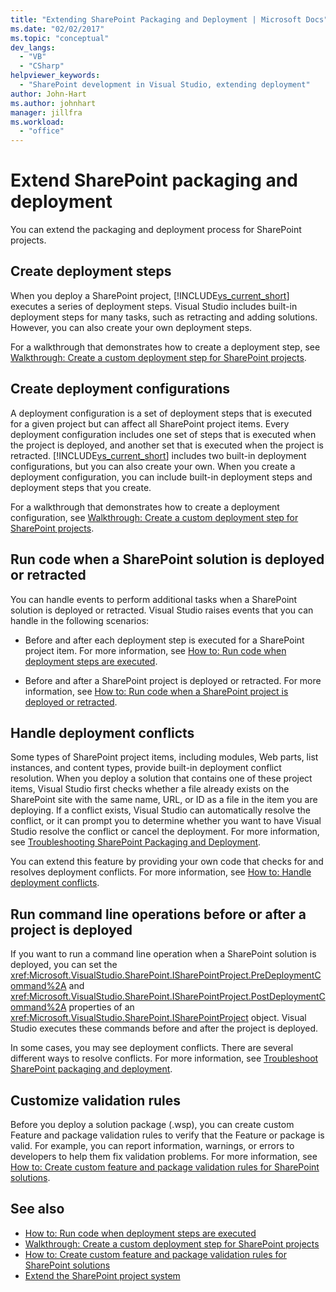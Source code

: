 ```yaml
---
title: "Extending SharePoint Packaging and Deployment | Microsoft Docs"
ms.date: "02/02/2017"
ms.topic: "conceptual"
dev_langs:
  - "VB"
  - "CSharp"
helpviewer_keywords:
  - "SharePoint development in Visual Studio, extending deployment"
author: John-Hart
ms.author: johnhart
manager: jillfra
ms.workload:
  - "office"
---
```

# Extend SharePoint packaging and deployment
  You can extend the packaging and deployment process for SharePoint projects.

## Create deployment steps
 When you deploy a SharePoint project, [!INCLUDE[vs_current_short](../sharepoint/includes/vs-current-short-md.md)] executes a series of deployment steps. Visual Studio includes built-in deployment steps for many tasks, such as retracting and adding solutions. However, you can also create your own deployment steps.

 For a walkthrough that demonstrates how to create a deployment step, see [Walkthrough: Create a custom deployment step for SharePoint projects](../sharepoint/walkthrough-creating-a-custom-deployment-step-for-sharepoint-projects.md).

## Create deployment configurations
 A deployment configuration is a set of deployment steps that is executed for a given project but can affect all SharePoint project items. Every deployment configuration includes one set of steps that is executed when the project is deployed, and another set that is executed when the project is retracted. [!INCLUDE[vs_current_short](../sharepoint/includes/vs-current-short-md.md)] includes two built-in deployment configurations, but you can also create your own. When you create a deployment configuration, you can include built-in deployment steps and deployment steps that you create.

 For a walkthrough that demonstrates how to create a deployment configuration, see [Walkthrough: Create a custom deployment step for SharePoint projects](../sharepoint/walkthrough-creating-a-custom-deployment-step-for-sharepoint-projects.md).

## Run code when a SharePoint solution is deployed or retracted
 You can handle events to perform additional tasks when a SharePoint solution is deployed or retracted. Visual Studio raises events that you can handle in the following scenarios:

-   Before and after each deployment step is executed for a SharePoint project item. For more information, see [How to: Run code when deployment steps are executed](../sharepoint/how-to-run-code-when-deployment-steps-are-executed.md).

-   Before and after a SharePoint project is deployed or retracted. For more information, see [How to: Run code when a SharePoint project is deployed or retracted](../sharepoint/how-to-run-code-when-a-sharepoint-project-is-deployed-or-retracted.md).

## Handle deployment conflicts
 Some types of SharePoint project items, including modules, Web parts, list instances, and content types, provide built-in deployment conflict resolution. When you deploy a solution that contains one of these project items, Visual Studio first checks whether a file already exists on the SharePoint site with the same name, URL, or ID as a file in the item you are deploying. If a conflict exists, Visual Studio can automatically resolve the conflict, or it can prompt you to determine whether you want to have Visual Studio resolve the conflict or cancel the deployment. For more information, see [Troubleshooting SharePoint Packaging and Deployment](../sharepoint/troubleshooting-sharepoint-packaging-and-deployment.md).

 You can extend this feature by providing your own code that checks for and resolves deployment conflicts. For more information, see [How to: Handle deployment conflicts](../sharepoint/how-to-handle-deployment-conflicts.md).

## Run command line operations before or after a project is deployed
 If you want to run a command line operation when a SharePoint solution is deployed, you can set the <xref:Microsoft.VisualStudio.SharePoint.ISharePointProject.PreDeploymentCommand%2A> and <xref:Microsoft.VisualStudio.SharePoint.ISharePointProject.PostDeploymentCommand%2A> properties of an <xref:Microsoft.VisualStudio.SharePoint.ISharePointProject> object. Visual Studio executes these commands before and after the project is deployed.

 In some cases, you may see deployment conflicts. There are several different ways to resolve conflicts. For more information, see [Troubleshoot SharePoint packaging and deployment](../sharepoint/troubleshooting-sharepoint-packaging-and-deployment.md).

## Customize validation rules
 Before you deploy a solution package (.wsp), you can create custom Feature and package validation rules to verify that the Feature or package is valid. For example, you can report information, warnings, or errors to developers to help them fix validation problems. For more information, see [How to: Create custom feature and package validation rules for SharePoint solutions](../sharepoint/how-to-create-custom-feature-and-package-validation-rules-for-sharepoint-solutions.md).

## See also
- [How to: Run code when deployment steps are executed](../sharepoint/how-to-run-code-when-deployment-steps-are-executed.md)
- [Walkthrough: Create a custom deployment step for SharePoint projects](../sharepoint/walkthrough-creating-a-custom-deployment-step-for-sharepoint-projects.md)
- [How to: Create custom feature and package validation rules for SharePoint solutions](../sharepoint/how-to-create-custom-feature-and-package-validation-rules-for-sharepoint-solutions.md)
- [Extend the SharePoint project system](../sharepoint/extending-the-sharepoint-project-system.md)
